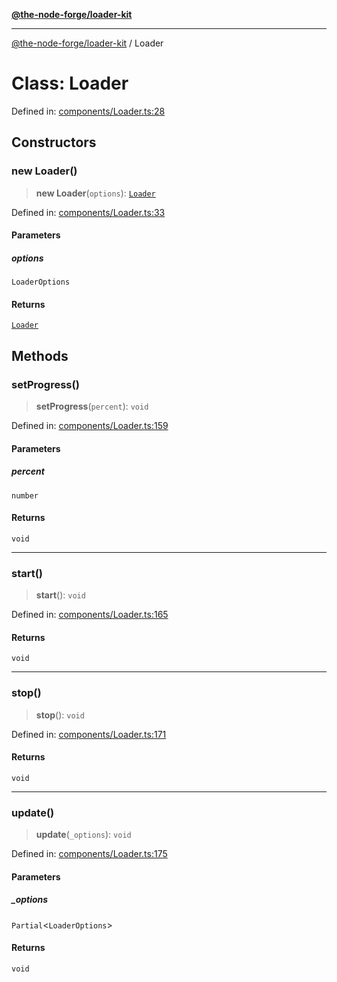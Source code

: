 [**@the-node-forge/loader-kit**](../README.md)

***

[@the-node-forge/loader-kit](../globals.md) / Loader

# Class: Loader

Defined in: [components/Loader.ts:28](https://github.com/The-Node-Forge/loader-kit/blob/1145f50a67a91801f92275bbcccb06a23e0f3095/src/components/Loader.ts#L28)

## Constructors

### new Loader()

> **new Loader**(`options`): [`Loader`](Loader.md)

Defined in: [components/Loader.ts:33](https://github.com/The-Node-Forge/loader-kit/blob/1145f50a67a91801f92275bbcccb06a23e0f3095/src/components/Loader.ts#L33)

#### Parameters

##### options

`LoaderOptions`

#### Returns

[`Loader`](Loader.md)

## Methods

### setProgress()

> **setProgress**(`percent`): `void`

Defined in: [components/Loader.ts:159](https://github.com/The-Node-Forge/loader-kit/blob/1145f50a67a91801f92275bbcccb06a23e0f3095/src/components/Loader.ts#L159)

#### Parameters

##### percent

`number`

#### Returns

`void`

***

### start()

> **start**(): `void`

Defined in: [components/Loader.ts:165](https://github.com/The-Node-Forge/loader-kit/blob/1145f50a67a91801f92275bbcccb06a23e0f3095/src/components/Loader.ts#L165)

#### Returns

`void`

***

### stop()

> **stop**(): `void`

Defined in: [components/Loader.ts:171](https://github.com/The-Node-Forge/loader-kit/blob/1145f50a67a91801f92275bbcccb06a23e0f3095/src/components/Loader.ts#L171)

#### Returns

`void`

***

### update()

> **update**(`_options`): `void`

Defined in: [components/Loader.ts:175](https://github.com/The-Node-Forge/loader-kit/blob/1145f50a67a91801f92275bbcccb06a23e0f3095/src/components/Loader.ts#L175)

#### Parameters

##### \_options

`Partial`\<`LoaderOptions`\>

#### Returns

`void`
